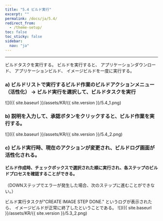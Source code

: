 ```yaml
---
title: "5.4 ビルド実行"
excerpt: ""
permalink: /docs/ja/5.4/
redirect_from:
  - /theme-setup/
toc: false
toc_sticky: false
sidebar:
  nav: "ja"
---
```


---
ビルドタスクを実行する。 ビルドを実行すると、 アプリケーションダウンロード、 アプリケーションビルド、 イメージビルドを一度に実行する。

### a\) ビルドリストで実行するビルド作業のビルドアクションメニュー（活性化） → ビルド実行を選択して、ビルドタスクを実行
![]({{ site.baseurl }}/assets/KR/{{ site.version }}/5.4_1.png)

### b\) 説明を入力して、承認ボタンをクリックすると、ビルド作業を実行する。
![]({{ site.baseurl }}/assets/KR/{{ site.version }}/5.4_2.png)

### c\) ビルド実行時、現在のアクションが変更され、ビルドログ画面が活性化される。

#### ビルド作成時、チェックボックスで選択された順に実行され、各ステップのビルドプロセスを確認することができる。

（DOWNステップでエラーが発生した場合、次のステップに進むことができない。）

ビルド実行タスクが"CREATE IMAGE STEP DONE." というログが表示されたら、 イメージビルドが正常に終了したということである。
![]({{ site.baseurl }}/assets/KR/{{ site.version }}/5.3_2.png)
